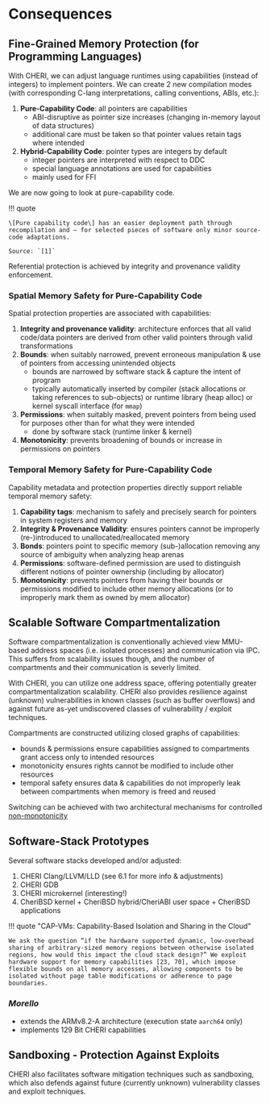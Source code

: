 # Consequences

## Fine-Grained Memory Protection (for Programming Languages)

With CHERI, we can adjust language runtimes using capabilities (instead of integers) to implement pointers. We can create 2 new compilation modes (with corresponding C-lang interpretations, calling conventions, ABIs, etc.):

1. **Pure-Capability Code**: all pointers are capabilities
    - ABI-disruptive as pointer size increases (changing in-memory layout of data structures)
    - additional care must be taken so that pointer values retain tags where intended
2. **Hybrid-Capability Code**: pointer types are integers by default
    - integer pointers are interpreted with respect to DDC
    - special language annotations are used for capabilities
    - mainly used for FFI

We are now going to look at pure-capability code.

!!! quote

    \[Pure capability code\] has an easier deployment path through recompilation and – for selected pieces of software only minor source-code adaptations.

    Source: `[1]`

Referential protection is achieved by integrity and provenance validity enforcement.

### Spatial Memory Safety for Pure-Capability Code

Spatial protection properties are associated with capabilities:

1. **Integrity and provenance validity**: architecture enforces that all valid code/data pointers are derived from other valid pointers through valid transformations
2. **Bounds**: when suitably narrowed, prevent erroneous manipulation & use of pointers from accessing unintended objects
    - bounds are narrowed by software stack & capture the intent of program
    - typically automatically inserted by compiler (stack allocations or taking references to sub-objects) or runtime library (heap alloc) or kernel syscall interface (for `mmap`)
3. **Permissions**: when suitably masked, prevent pointers from being used for purposes other than for what they were intended
    - done by software stack (runtime linker & kernel)
4. **Monotonicity**: prevents broadening of bounds or increase in permissions on pointers

### Temporal Memory Safety for Pure-Capability Code

Capability metadata and protection properties directly support reliable temporal memory safety:

1. **Capability tags**: mechanism to safely and precisely search for pointers in system registers and memory
2. **Integrity & Provenance Validity**: ensures pointers cannot be improperly (re-)introduced to unallocated/reallocated memory
3. **Bonds**: pointers point to specific memory (sub-)allocation removing any source of ambiguity when analyzing heap arenas
4. **Permissions**: software-defined permission are used to distinguish different notions of pointer ownership (including by allocator)
5. **Monotonicity**: prevents pointers from having their bounds or permissions modified to include other memory allocations (or to improperly mark them as owned by mem allocator)

## Scalable Software Compartmentalization

Software compartmentalization is conventionally achieved view MMU-based address spaces (i.e. isolated processes) and communication via IPC. This suffers from scalability issues though, and the number of compartments and their communication is severly limited.

With CHERI, you can utilize one address space, offering potentially greater compartmentalization scalability. CHERI also provides resilience against (unknown) vulnerabilities in known classes (such as buffer overflows) and against future as-yet undiscovered classes of vulnerability / exploit techniques.

Compartments are constructed utilizing closed graphs of capabilities:

- bounds & permissions ensure capabilities assigned to compartments grant access only to intended resources
- monotonicity ensures rights cannot be modified to include other resources
- temporal safety ensures data & capabilities do not improperly leak between compartments when memory is freed and reused

Switching can be achieved with two architectural mechanisms for controlled [non-monotonicity](./capabilities.md#reachable-capability-monotonicity)

## Software-Stack Prototypes

Several software stacks developed and/or adjusted:

1. CHERI Clang/LLVM/LLD (see 6.1 for more info & adjustments)
2. CHERI GDB
3. CHERI microkernel (interesting!)
4. CheriBSD kernel + CheriBSD hybrid/CheriABI user space + CheriBSD applications

!!! quote "CAP-VMs: Capability-Based Isolation and Sharing in the Cloud"

    We ask the question “if the hardware supported dynamic, low-overhead sharing of arbitrary-sized memory regions between otherwise isolated regions, how would this impact the cloud stack design?” We exploit hardware support for memory capabilities [23, 70], which impose flexible bounds on all memory accesses, allowing components to be isolated without page table modifications or adherence to page boundaries.

### _Morello_

- extends the ARMv8.2-A architecture (execution state `aarch64` only)
- implements 129 Bit CHERI capabilities

## Sandboxing - Protection Against Exploits

CHERI also facilitates software mitigation techniques such as sandboxing, which also defends against future (currently unknown) vulnerability classes and exploit techniques.
